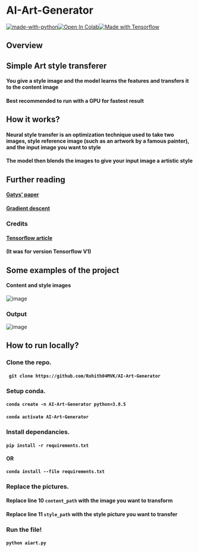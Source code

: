 # AI-Art-Generator

[![made-with-python](http://ForTheBadge.com/images/badges/made-with-python.svg)](https://www.python.org/)[![Open In Colab](https://colab.research.google.com/assets/colab-badge.svg)](https://colab.research.google.com/drive/18nLCUAQZJ-vuOIn04IrBMubqsV6VO_9j?usp=sharing)[![Made with Tensorflow](https://aleen42.github.io/badges/src/tensorflow.svg)](https://www.tensorflow.org/)

## Overview

## Simple Art style transferer

#### You give a style image and the model learns the features and transfers it to the content image

#### Best recommended to run with a GPU for fastest result

## How it works?

#### Neural style transfer is an optimization technique used to take two images, style reference image (such as an artwork by a famous painter), and the input image you want to style

#### The model then blends the images to give your input image a artistic style

## Further reading

#### [Gatys’ paper](https://arxiv.org/abs/1508.06576)

#### [Gradient descent](https://developers.google.com/machine-learning/crash-course/reducing-loss/gradient-descent)

### Credits
#### [Tensorflow article](https://medium.com/tensorflow/neural-style-transfer-creating-art-with-deep-learning-using-tf-keras-and-eager-execution-7d541ac31398)
#### (It was for version Tensorflow V1)


## Some examples of the project

#### Content and style images

![image](https://cdn.discordapp.com/attachments/748848099891347498/794168270831353856/tRe7lwtniHiKzxOK0pl2g5HA6HwFwXCRc6dDhcDgcDofjIuESLYfD4XA4HI6LhEu0HA6HwFwOC4SLtFyOBwOh8PhuEi4RMvhcDgc.png)

### Output

![image](https://cdn.discordapp.com/attachments/748848099891347498/794168176110731264/uNsabtFDjw5F7SPtB5ZrBdeNPfbuXaH96JOWTIkCF3KLtdQhkyZMiQIffDA18yJAhQ5QhgYZMiQIXcoQwMfMmTIkDuUoYEPGTJky.png)

## How to run locally?

### Clone the repo.

#### ``` git clone https://github.com/Rohith04MVK/AI-Art-Generator```

### Setup conda.
#### ```conda create -n AI-Art-Generator python=3.8.5```
#### ```conda activate AI-Art-Generator```


### Install dependancies.

#### ```pip install -r requirements.txt```
#### OR
#### ```conda install --file requirements.txt```

### Replace the pictures.
#### Replace line 10  ```content_path``` with the image you want to transform
#### Replace line 11 ```style_path``` with the style picture you want to transfer

### Run the file!
#### ```python aiart.py```
